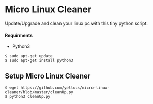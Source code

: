 # Micro Linux Cleaner
 Update/Upgrade and clean your linux pc with this tiny python script.
 
#### Requirments 
   * Python3
```
$ sudo apt-get update
$ sudo apt-get install python3
```

## Setup Micro Linux Cleaner
```
$ wget https://github.com/yellucs/micro-linux-cleaner/blob/master/cleanUp.py
$ python3 cleanUp.py 
```
